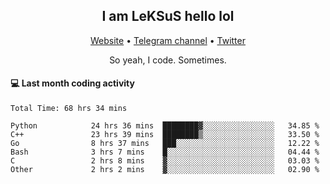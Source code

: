 <h2 align="center">I am LeKSuS hello lol</h2>
<div align="center">
  <a href="https://leksus.net">Website</a> •
  <a href="https://t.me/leksus_was_here">Telegram channel</a> •
  <a href="https://twitter.com/___LeKSuS___">Twitter</a>
</div>
<p align="center">So yeah, I code. Sometimes.</p>

#### :computer: Last month coding activity
<!--START_SECTION:waka-->

```text
Total Time: 68 hrs 34 mins

Python            24 hrs 36 mins  ████████▓░░░░░░░░░░░░░░░░   34.85 %
C++               23 hrs 39 mins  ████████▒░░░░░░░░░░░░░░░░   33.50 %
Go                8 hrs 37 mins   ███░░░░░░░░░░░░░░░░░░░░░░   12.22 %
Bash              3 hrs 7 mins    █░░░░░░░░░░░░░░░░░░░░░░░░   04.44 %
C                 2 hrs 8 mins    ▓░░░░░░░░░░░░░░░░░░░░░░░░   03.03 %
Other             2 hrs 2 mins    ▓░░░░░░░░░░░░░░░░░░░░░░░░   02.90 %
```

<!--END_SECTION:waka-->

<!-- flag{4_l0t_0f_1nter35t1ng_th1ng5_4r3_1n_publ1c_d0m41n} -->
